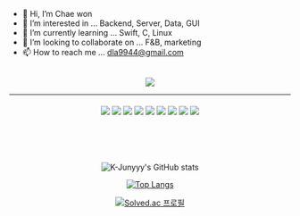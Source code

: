 - 👋 Hi, I’m Chae won
- 👀 I’m interested in ... Backend, Server, Data, GUI
- 🌱 I’m currently learning ... Swift, C, Linux
- 💞️ I’m looking to collaborate on ... F&B, marketing
- 📫 How to reach me ... dla9944@gmail.com
<br>
<div align="center"> 
<img src="https://capsule-render.vercel.app/api?type=shark&color=auto&height=200&section=header&text=Chaewon's%20github&fontSize=40" />
<hr>

<h4 STACK></h4>
<img src="https://img.shields.io/badge/python-FFFE04?style=flat&logo=python&logoColor=3776AB"/> <img src="https://img.shields.io/badge/C-A8B9CC?style=flat-square&logo=C&logoColor=white"/> <img src="https://img.shields.io/badge/sklearn-grey?style=flat&logo=scikitlearn&logoColor=F7931E"/> <img src="https://img.shields.io/badge/pytorch-black?style=flat&logo=pytorch&logoColor=EE4C2C"/> <img src="https://img.shields.io/badge/pandas-white?style=flat&logo=pandas&logoColor=150458"/>
<img src="https://img.shields.io/badge/tensorflow-F4F4F4?style=flat&logo=tensorflow&logoColor=FF740E"/> <img src="https://img.shields.io/badge/keras-F80000?style=flat&logo=keras&logoColor=ffffff"/>
<img src="https://img.shields.io/badge/docker-white?style=flat&logo=docker&logoColor=2BA4FE"/> <img src="https://img.shields.io/badge/Amazon AWS-232F3E?style=flat-square&logo=amazonaws&logoColor=white"/> 
</div>


<br>
<br>
<br>
<br>
<div align="center">

![K-Junyyy's GitHub stats](https://github-readme-stats.vercel.app/api?username=ChaeWonIm0&show_icons=true&theme=dracula)


[![Top Langs](https://github-readme-stats.vercel.app/api/top-langs/?username=ChaeWonIm0&langs_count=10&layout=compact&theme=blue)](https://github.com/ChaeWonIm0/ChaeWonIm0)

[![Solved.ac
프로필](http://mazassumnida.wtf/api/v2/generate_badge?boj=dla9944)](https://solved.ac/dla9944)

  
</div>

<!---
ChaeWonIm0/ChaeWonIm0 is a ✨ special ✨ repository because its `README.md` (this file) appears on your GitHub profile.
You can click the Preview link to take a look at your changes.
--->

